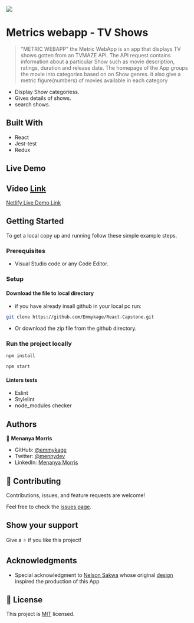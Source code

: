 ![](https://img.shields.io/badge/Microverse-blueviolet)

# Metrics webapp - TV Shows

> "METRIC WEBAPP" the Metric WebApp is an app that displays TV shows gotten from an TVMAZE API. The API request contains information about a particular Show such as movie description, ratings, duration and release date. The homepage of the App groups the movie into categories based on on Show genres. it also give a metric figure(numbers) of movies available in each category

- Display Show categoriess.
- Gives details of shows.
- search shows.

## Built With

- React
- Jest-test
- Redux

## Live Demo

## Video [Link](https://drive.google.com/file/d/1geftNJtwXUKpLTZl-mva0roMZIWgkD53/view?usp=sharing)

[Netlify Live Demo Link]()

## Getting Started

To get a local copy up and running follow these simple example steps.

### Prerequisites

- Visual Studio code or any Code Editor.

### Setup

#### Download the file to local directory

- if you have already insall github in your local pc run:

```sh
git clone https://github.com/Emmykage/React-Capstone.git
```

- Or download the zip file from the github directory.

### Run the project locally

```sh
npm install
```

```sh
npm start
```

#### Linters tests

- Eslint
- Stylelint
- node_modules checker

## Authors

👤 **Menanya Morris**

- GitHub: [@emmykage](https://github.com/Emmykage)
- Twitter: [@mennydev](https://twitter.com/mennydev)
- LinkedIn: [Menanya Morris](https://www.linkedin.com/in/morris-menanya)



## 🤝 Contributing

Contributions, issues, and feature requests are welcome!

Feel free to check the [issues page](../../issues/).

## Show your support

Give a ⭐️ if you like this project!

## Acknowledgments

- Special acknowledgment to [Nelson Sakwa](https://www.behance.net/sakwadesignstudio) whose original [design](https://www.behance.net/gallery/31579789/Ballhead-App-(Free-PSDs)) inspired the production of this App


## 📝 License

This project is [MIT](./MIT.md) licensed.
